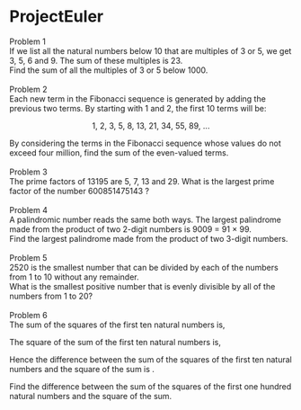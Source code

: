# ProjectEuler

Problem 1<br />
If we list all the natural numbers below 10 that are multiples of 3 or 5, we get 3, 5, 6 and 9. The sum of these multiples is 23.
<br />
Find the sum of all the multiples of 3 or 5 below 1000. <br /><br />
Problem 2<br />
Each new term in the Fibonacci sequence is generated by adding the previous two terms. By starting with 1 and 2, the first 10 terms will be:
<p align="center">
1, 2, 3, 5, 8, 13, 21, 34, 55, 89, ...
</p>
By considering the terms in the Fibonacci sequence whose values do not exceed four million, find the sum of the even-valued terms. <br /><br />
Problem 3<br />
The prime factors of 13195 are 5, 7, 13 and 29.
What is the largest prime factor of the number 600851475143 ? <br /><br />
Problem 4<br />
A palindromic number reads the same both ways. The largest palindrome made from the product of two 2-digit numbers is 9009 = 91 × 99.
<br />
Find the largest palindrome made from the product of two 3-digit numbers. <br /><br />
Problem 5<br />
2520 is the smallest number that can be divided by each of the numbers from 1 to 10 without any remainder.
<br />
What is the smallest positive number that is evenly divisible by all of the numbers from 1 to 20? <br /><br />
Problem 6<br />
The sum of the squares of the first ten natural numbers is,<br />

The square of the sum of the first ten natural numbers is,

Hence the difference between the sum of the squares of the first ten natural numbers and the square of the sum is .

Find the difference between the sum of the squares of the first one hundred natural numbers and the square of the sum.
